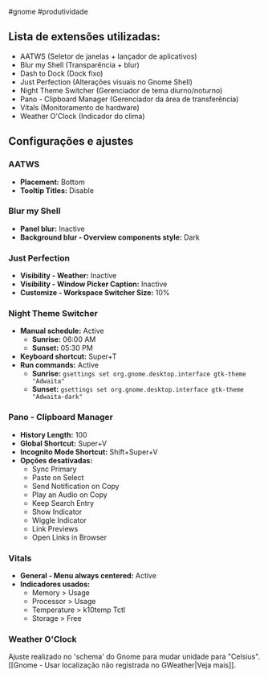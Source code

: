 #gnome #produtividade

## Lista de extensões utilizadas:
- AATWS (Seletor de janelas + lançador de aplicativos)
- Blur my Shell (Transparência + blur)
- Dash to Dock (Dock fixo)
- Just Perfection (Alterações visuais no Gnome Shell)
- Night Theme Switcher (Gerenciador de tema diurno/noturno)
- Pano - Clipboard Manager (Gerenciador da área de transferência)
- Vitals (Monitoramento de hardware)
- Weather O'Clock (Indicador do clima)

## Configurações e ajustes
### AATWS
- **Placement:** Bottom
- **Tooltip Titles:** Disable

### Blur my Shell
- **Panel blur:** Inactive
- **Background blur - Overview components style:** Dark

### Just Perfection
- **Visibility - Weather:** Inactive
- **Visibility - Window Picker Caption:** Inactive
- **Customize - Workspace Switcher Size:** 10%

### Night Theme Switcher
- **Manual schedule:** Active
	- **Sunrise:** 06:00 AM
	- **Sunset:** 05:30 PM
- **Keyboard shortcut:** Super+T
- **Run commands:** Active
	- **Sunrise:** `gsettings set org.gnome.desktop.interface gtk-theme "Adwaita"`
	- **Sunset:** `gsettings set org.gnome.desktop.interface gtk-theme "Adwaita-dark"`

### Pano - Clipboard Manager
- **History Length:** 100
- **Global Shortcut:** Super+V
- **Incognito Mode Shortcut:** Shift+Super+V
- **Opções desativadas:**
	- Sync Primary
	- Paste on Select
	- Send Notification on Copy
	- Play an Audio on Copy
	- Keep Search Entry
	- Show Indicator
	- Wiggle Indicator
	- Link Previews
	- Open Links in Browser

### Vitals
- **General - Menu always centered:** Active
- **Indicadores usados:**
	- Memory > Usage
	- Processor > Usage
	- Temperature > k10temp Tctl
	- Storage > Free

### Weather O'Clock
Ajuste realizado no 'schema' do Gnome para mudar unidade para "Celsius". [[Gnome - Usar localização não registrada no GWeather|Veja mais]].